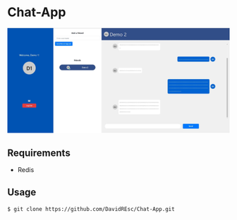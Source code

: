 # Chat-App
![Sample App Image](./imgs/Demo.jpg)

## Requirements

- Redis

## Usage

```
$ git clone https://github.com/DavidREsc/Chat-App.git
```